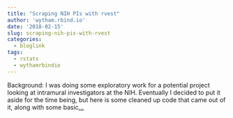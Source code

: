 ```yaml
---
title: "Scraping NIH PIs with rvest"
author: 'wytham.rbind.io'
date: '2018-02-15'
slug: scraping-nih-pis-with-rvest
categories:
  - bloglink
tags:
  - rstats
  - wythamrbindio
---
```


Background: I was doing some exploratory work for a potential project looking at intramural investigators at the NIH. Eventually I decided to put it aside for the time being, but here is some cleaned up code that came out of it, along with some basic[... <i class="fas fa-external-link-alt"></i>](https://wytham.rbind.io/post/scraping-nih-pis-with-rvest/)


